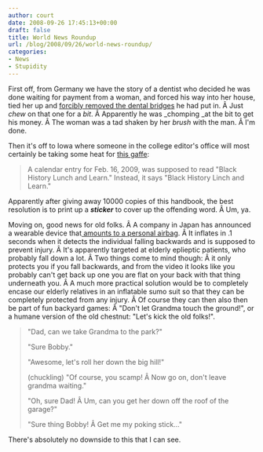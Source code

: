 ```yaml
---
author: court
date: 2008-09-26 17:45:13+00:00
draft: false
title: World News Roundup
url: /blog/2008/09/26/world-news-roundup/
categories:
- News
- Stupidity
---
```


First off, from Germany we have the story of a dentist who decided he was done waiting for payment from a woman, and forced his way into her house, tied her up and [forcibly removed the dental bridges](http://www.telegraph.co.uk/news/newstopics/howaboutthat/3079442/German-dentist-extracts-payment-from-patient.html) he had put in. Â Just _chew_ on that one for a _bit_. Â Apparently he was _chomping _at the bit to get his money. Â The woman was a tad shaken by her _brush_ with the man. Â I'm done.

Then it's off to Iowa where someone in the college editor's office will most certainly be taking some heat for [this gaffe](http://cnews.canoe.ca/CNEWS/WeirdNews/2008/09/25/6875781-ap.html):


<blockquote>A calendar entry for Feb. 16, 2009, was supposed to read "Black History Lunch and Learn." Instead, it says "Black History Linch and Learn."</blockquote>


Apparently after giving away 10000 copies of this handbook, the best resolution is to print up a **_sticker_** to cover up the offending word. Â Um, ya.

Moving on, good news for old folks. Â A company in Japan has announced a wearable device that[ amounts to a personal airbag](http://news.bbc.co.uk/2/hi/asia-pacific/7633989.stm). Â It inflates in .1 seconds when it detects the individual falling backwards and is supposed to prevent injury. Â It's apparently targeted at elderly eplieptic patients, who probably fall down a lot. Â Two things come to mind though: Â it only protects you if you fall backwards, and from the video it looks like you probably can't get back up one you are flat on your back with that thing underneath you. Â A much more practical solution would be to completely encase our elderly relatives in an inflatable sumo suit so that they can be completely protected from any injury. Â Of course they can then also then be part of fun backyard games: Â "Don't let Grandma touch the ground!", or a humane version of the old chestnut: "Let's kick the old folks!".


<blockquote>"Dad, can we take Grandma to the park?"

"Sure Bobby."

"Awesome, let's roll her down the big hill!"

(chuckling) "Of course, you scamp! Â Now go on, don't leave grandma waiting."

"Oh, sure Dad! Â Um, can you get her down off the roof of the garage?"

"Sure thing Bobby! Â Get me my poking stick..."</blockquote>


There's absolutely no downside to this that I can see.
